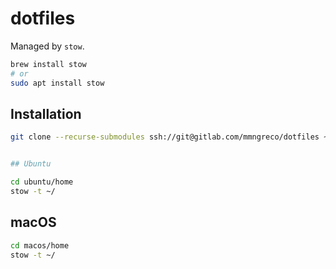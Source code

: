 # dotfiles

Managed by `stow`.

```bash
brew install stow
# or
sudo apt install stow
```

## Installation

```bash
git clone --recurse-submodules ssh://git@gitlab.com/mmngreco/dotfiles ~/.dotfiles


## Ubuntu
```
```bash
cd ubuntu/home
stow -t ~/
```

## macOS

```bash
cd macos/home
stow -t ~/
```

